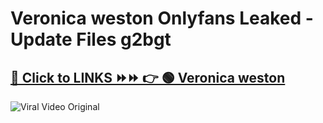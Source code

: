 
 # Veronica weston Onlyfans Leaked - Update Files g2bgt

## <h2><a href="https://clipsfans.com/Veronica_weston&ref=git">🔗 Click to LINKS ⏩⏩ 👉 🟢 Veronica weston </a></h2>

<a href="https://clipsfans.com/Veronica_weston&ref=git" rel="nofollow" data-target="animated-image.originalLink"><img src="https://i.ibb.co.com/xMMVF88/686577567.gif" alt="Viral Video Original" style="max-width: 100%; display: inline-block;" data-target="animated-image.originalImage"></a>

